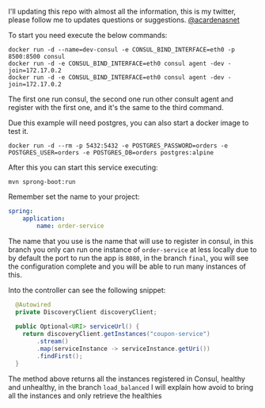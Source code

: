 I'll updating this repo with almost all the information, this is my twitter, please follow me to updates questions or suggestions.
[@acardenasnet](https://twitter.com/acardenasnet)

To start you need execute the below commands:

```shell script
docker run -d --name=dev-consul -e CONSUL_BIND_INTERFACE=eth0 -p 8500:8500 consul
docker run -d -e CONSUL_BIND_INTERFACE=eth0 consul agent -dev -join=172.17.0.2
docker run -d -e CONSUL_BIND_INTERFACE=eth0 consul agent -dev -join=172.17.0.2
```

The first one run consul, the second one run other consult agent and register with the first one, and it's the same to the third command.

Due this example will need postgres, you can also start a docker image to test it.

```shell script
docker run -d --rm -p 5432:5432 -e POSTGRES_PASSWORD=orders -e POSTGRES_USER=orders -e POSTGRES_DB=orders postgres:alpine
```

After this you can start this service executing:

````shell script
mvn sprong-boot:run
````

Remember set the name to your project:
```yaml
spring:
    application:
        name: order-service
```

The name that you use is the name that will use to register in consul, in this branch you only can run one instance of `order-service` at less locally due to by default the port to run the app is `8080`, in the branch `final`,  you will see the configuration complete and you will be able to run many instances of this.

Into the controller can see the following snippet:

```java
  @Autowired
  private DiscoveryClient discoveryClient;
  
  public Optional<URI> serviceUrl() {
    return discoveryClient.getInstances("coupon-service")
        .stream()
        .map(serviceInstance -> serviceInstance.getUri())
        .findFirst();
  }
```

The method above returns all the instances registered in Consul, healthy and unhealthy, in the branch `load_balanced` I will explain how avoid to bring all the instances and only retrieve the healthies



